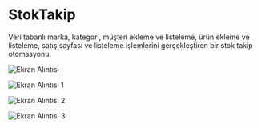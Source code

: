# StokTakip
Veri tabanlı marka, kategori, müşteri ekleme ve listeleme, ürün ekleme ve listeleme, satış sayfası ve listeleme işlemlerini gerçekleştiren bir stok takip otomasyonu.

![Ekran Alıntısı](https://github.com/user-attachments/assets/5f8aec47-f732-45e1-ad1a-5c706f9e8f4c)

![Ekran Alıntısı 1](https://github.com/user-attachments/assets/1ec54dfc-faf0-4d01-ad5e-49704bf7ae97)

![Ekran Alıntısı 2](https://github.com/user-attachments/assets/1b3ceb40-d4ff-4744-9dfa-f9286b79d61e)

![Ekran Alıntısı 3](https://github.com/user-attachments/assets/14bcca15-e99c-41ff-a504-e0a16e42855f)
